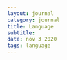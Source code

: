 ```yaml
---
layout: journal
category: journal
title: Language
subtitle:
date: nov 3 2020
tags: language
---
```



